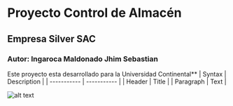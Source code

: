 # Proyecto Control de Almacén
## Empresa Silver SAC
### Autor: Ingaroca Maldonado Jhim Sebastian
Este proyecto esta desarrollado para la Universidad Continental**
| Syntax | Description |
| ----------- | ----------- |
| Header | Title |
| Paragraph | Text |

![alt text](image.jpg)
